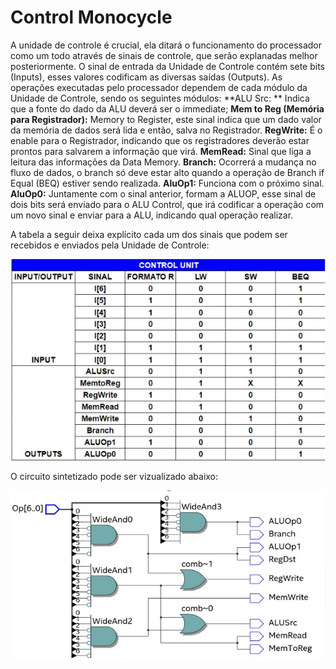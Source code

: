 # Control Monocycle

A unidade de controle é crucial, ela ditará o funcionamento do processador como um todo através de sinais de controle, que serão explanadas melhor posteriormente.
O sinal de entrada da Unidade de Controle contém sete bits (Inputs), esses valores codificam as diversas saídas (Outputs). As operações executadas pelo processador dependem de cada módulo da Unidade de Controle, sendo os seguintes módulos:
**ALU Src: ** Indica que a fonte do dado da ALU deverá ser o immediate;
**Mem to Reg (Memória para Registrador):** Memory to Register, este sinal indica que um dado valor da memória de dados será lida e então, salva no Registrador.
**RegWrite:** É o enable para o Registrador, indicando que os registradores deverão estar prontos para salvarem a informação que virá.
**MemRead:** Sinal que liga a leitura das informações da Data Memory.
**Branch:** Ocorrerá a mudança no fluxo de dados, o branch só deve estar alto quando a operação de Branch if Equal (BEQ) estiver sendo realizada.
**AluOp1:** Funciona com o próximo sinal.
**AluOp0:** Juntamente com o sinal anterior, formam a ALUOP, esse sinal de dois bits será enviado para o ALU Control, que irá codificar a operação com um novo sinal e enviar para a ALU, indicando qual operação realizar.

A tabela a seguir deixa explícito cada um dos sinais que podem ser recebidos e enviados pela Unidade de Controle:

![ControlTabela](ControlTabela.jpg)

O circuito sintetizado pode ser vizualizado abaixo:

![ControlCircuito](ControlCircuito.jpg)
